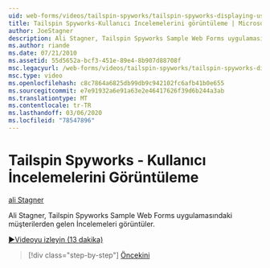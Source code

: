 ```yaml
---
uid: web-forms/videos/tailspin-spyworks/tailspin-spyworks-displaying-user-reviews
title: Tailspin Spyworks-Kullanıcı Incelemelerini görüntüleme | Microsoft Docs
author: JoeStagner
description: Ali Stagner, Tailspin Spyworks Sample Web Forms uygulamasındaki müşterilerden gelen İncelemeleri görüntüler.
ms.author: riande
ms.date: 07/21/2010
ms.assetid: 55d5652a-bcf3-451e-89e4-8b907d88708f
msc.legacyurl: /web-forms/videos/tailspin-spyworks/tailspin-spyworks-displaying-user-reviews
msc.type: video
ms.openlocfilehash: c8c7864a6825db99db9c942102fc6afb41b0e655
ms.sourcegitcommit: e7e91932a6e91a63e2e46417626f39d6b244a3ab
ms.translationtype: MT
ms.contentlocale: tr-TR
ms.lasthandoff: 03/06/2020
ms.locfileid: "78547896"
---
```

# <a name="tailspin-spyworks---displaying-user-reviews"></a>Tailspin Spyworks - Kullanıcı İncelemelerini Görüntüleme

[ali Stagner](https://github.com/JoeStagner)

Ali Stagner, Tailspin Spyworks Sample Web Forms uygulamasındaki müşterilerden gelen İncelemeleri görüntüler.

[&#9654;Videoyu izleyin (13 dakika)](https://channel9.msdn.com/Blogs/ASP-NET-Site-Videos/tailspin-spyworks-displaying-user-reviews)

> [!div class="step-by-step"]
> [Öncekini](tailspin-spyworks-adding-user-product-reviews.md)
